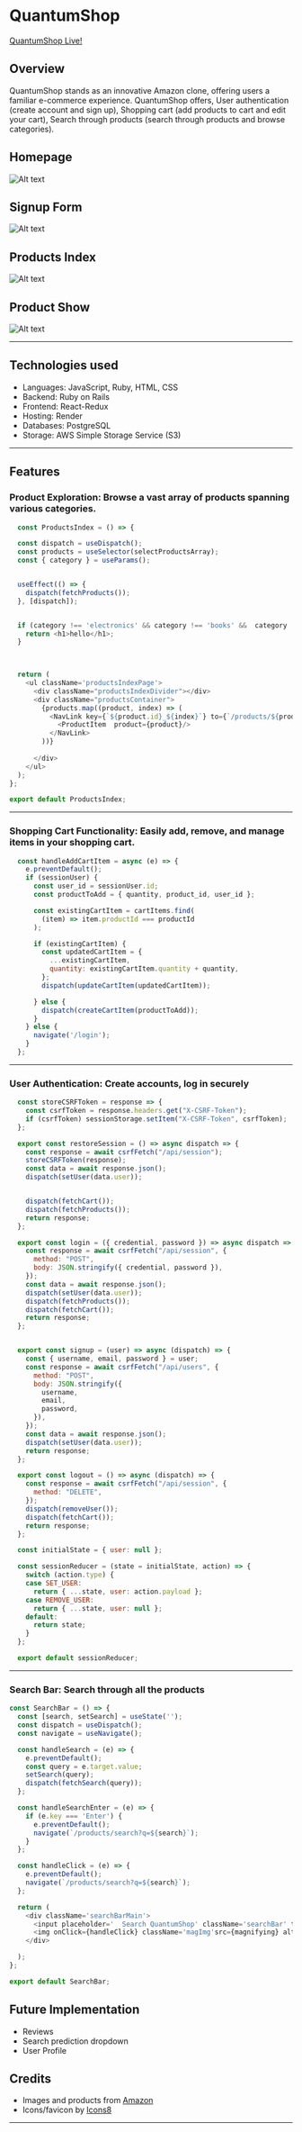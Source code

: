 # QuantumShop

[QuantumShop Live!](https://quantumshop.onrender.com)


## Overview

QuantumShop stands as an innovative Amazon clone, offering users a familiar e-commerce experience. QuantumShop offers, User authentication (create account and sign up),  Shopping cart (add products to cart and edit your cart), Search through products (search through products and browse categories).

## Homepage
![Alt text](homepage.png)


## Signup Form
![Alt text](signup.png)


## Products Index
![Alt text](index.png)


## Product Show
![Alt text](show.png)
___

## Technologies used

* Languages: JavaScript, Ruby, HTML, CSS
* Backend: Ruby on Rails
* Frontend: React-Redux
* Hosting: Render
* Databases: PostgreSQL
* Storage: AWS Simple Storage Service (S3)

___


## Features



### **Product Exploration**: Browse a vast array of products spanning various categories.



```javascript
  const ProductsIndex = () => {

  const dispatch = useDispatch();
  const products = useSelector(selectProductsArray);
  const { category } = useParams();


  useEffect(() => {
    dispatch(fetchProducts());
  }, [dispatch]);


  if (category !== 'electronics' && category !== 'books' &&  category !== 'home' && category !== 'fashion' && category !== 'all') {
    return <h1>hello</h1>;
  }


  
  return (
    <ul className='productsIndexPage'>
      <div className="productsIndexDivider"></div>
      <div className="productsContainer">
        {products.map((product, index) => (
          <NavLink key={`${product.id}_${index}`} to={`/products/${product.id}`}>
            <ProductItem  product={product}/>
          </NavLink>
        ))}
    
      </div>
    </ul>
  );
};

export default ProductsIndex;
```

___


### **Shopping Cart Functionality**: Easily add, remove, and manage items in your shopping cart.


```javascript
  const handleAddCartItem = async (e) => {
    e.preventDefault();
    if (sessionUser) {
      const user_id = sessionUser.id;
      const productToAdd = { quantity, product_id, user_id };

      const existingCartItem = cartItems.find(
        (item) => item.productId === productId
      );

      if (existingCartItem) {
        const updatedCartItem = {
          ...existingCartItem,
          quantity: existingCartItem.quantity + quantity,
        };
        dispatch(updateCartItem(updatedCartItem));

      } else {
        dispatch(createCartItem(productToAdd));
      }
    } else {
      navigate('/login');
    }
  };
```
___


### **User Authentication**: Create accounts, log in securely



```javascript
  const storeCSRFToken = response => {
    const csrfToken = response.headers.get("X-CSRF-Token");
    if (csrfToken) sessionStorage.setItem("X-CSRF-Token", csrfToken);
  };

  export const restoreSession = () => async dispatch => {
    const response = await csrfFetch("/api/session");
    storeCSRFToken(response);
    const data = await response.json();
    dispatch(setUser(data.user));


    dispatch(fetchCart());
    dispatch(fetchProducts());
    return response;
  };

  export const login = ({ credential, password }) => async dispatch => {
    const response = await csrfFetch("/api/session", {
      method: "POST",
      body: JSON.stringify({ credential, password }),
    });
    const data = await response.json();
    dispatch(setUser(data.user));
    dispatch(fetchProducts());
    dispatch(fetchCart());
    return response;
  };


  export const signup = (user) => async (dispatch) => {
    const { username, email, password } = user;
    const response = await csrfFetch("/api/users", {
      method: "POST",
      body: JSON.stringify({
        username,
        email,
        password,
      }),
    });
    const data = await response.json();
    dispatch(setUser(data.user));
    return response;
  };

  export const logout = () => async (dispatch) => {
    const response = await csrfFetch("/api/session", {
      method: "DELETE",
    });
    dispatch(removeUser());
    dispatch(fetchCart());
    return response;
  };

  const initialState = { user: null };

  const sessionReducer = (state = initialState, action) => {
    switch (action.type) {
    case SET_USER:
      return { ...state, user: action.payload };
    case REMOVE_USER:
      return { ...state, user: null };
    default:
      return state;
    }
  };

  export default sessionReducer;
```

___


### **Search Bar**: Search through all the products



```javascript
const SearchBar = () => {
  const [search, setSearch] = useState('');
  const dispatch = useDispatch();
  const navigate = useNavigate();

  const handleSearch = (e) => {
    e.preventDefault();
    const query = e.target.value;
    setSearch(query);
    dispatch(fetchSearch(query));
  };

  const handleSearchEnter = (e) => {
    if (e.key === 'Enter') {
      e.preventDefault();
      navigate(`/products/search?q=${search}`);
    }
  };

  const handleClick = (e) => {
    e.preventDefault();
    navigate(`/products/search?q=${search}`);
  };

  return (
    <div className='searchBarMain'>
      <input placeholder='  Search QuantumShop' className='searchBar' type="text" onChange={handleSearch} onKeyDown={handleSearchEnter} />
      <img onClick={handleClick} className='magImg'src={magnifying} alt="" />
    </div>

  );
};

export default SearchBar;
```


## Future Implementation

- Reviews
- Search prediction dropdown
- User Profile



## Credits
- Images and products from  <a target="_blank" href="https://www.amazon.com/">Amazon</a> 
-  Icons/favicon by <a target="_blank" href="https://icons8.com">Icons8</a>

___
